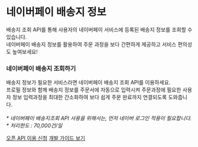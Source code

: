 # 네이버페이 배송지 정보

<html lang="ko">
<head>
    <title>NAVER Developers - 네이버페이 배송지조회 API </title>
</head>
<body>
<div class="con">
    <p class="p_desc">
        배송지 조회 API를 통해 사용자의 네이버페이 서비스에 등록된 배송지 정보를 조회할 수 있습니다. <br>
        네이버페이 배송지 정보를 활용하여 주문 과정을 보다 간편하게 제공하고 서비스 편의성도 높여보세요!
    </p>
    <div class=>
        <h3 class="h_sub">네이버페이 배송지 조회하기</h3>
        <p class="p_desc">배송지 정보가 필요한 서비스라면 네이버페이 배송지 조회 API를 이용하세요. 
        <br>프로필 정보와 함께 배송지 정보를 주문서에 자동으로 입력시켜 주문과정에 필요한 사용자 정보 입력과정을 최대한 간소화하여 보다 쉽게 주문 완료까지 연결되도록 도와줍니다.
        <br><br>
        <em class="color_p3">* 네이버페이 배송지조회 API 사용을 위해서는, 먼저 네이버 로그인 적용이 필요합니다.
          <br>* 처리한도 : 70,000건/일
        </em>
        </p>
    </div>
    <div class="buttons buttons_center">
        <a class="btn_b_hi" href="https://developers.naver.com/apps/#/register?api=PAY_ADDRES">오픈 API 이용 신청</a>
        <a class="btn_b_hi" href="https://developers.naver.com/docs/login/payaddress-api/payaddress-api.md">개발 가이드 보기</a>
    </div>
</div>
</body>
</html>
